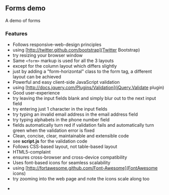 Forms demo
----------
A demo of forms

### Features

*	Follows responsive-web-design principles
*	using [http://twitter.github.com/bootstrap](Twitter Bootstrap)
*	try resizing your browser window
*	Same `<form>` markup is used for all the 3 layouts
*	except for the column layout which differs slightly
*	just by adding a "form-horizontal" class to the form tag, a different layout can be achieved
*	Powerful and easy client-side JavaScript validation
*	using [http://docs.jquery.com/Plugins/Validation](jQuery.Validate plugin)
*	Good user-experience
*	try leaving the input fields blank and simply blur out to the next input field
*	try entering just 1 character in the input fields
*	try typing an invalid email address in the email address field
*	try typing alphabets in the phone number field
*	fields automatically turn red if validation fails and automatically turn green when the validation error is fixed
*	Clean, concise, clear, maintainable and extensible code
*	see **script.js** for the validation code
*	Follows CSS-based layout, not table-based layout
*	HTML5-complaint 
*	ensures cross-browser and cross-device compatibility
*	Uses font-based icons for seamless scalability
*	using [http://fortawesome.github.com/Font-Awesome](FontAwesome icons)
*	try zooming into the web page and note the icons scale along too

-
